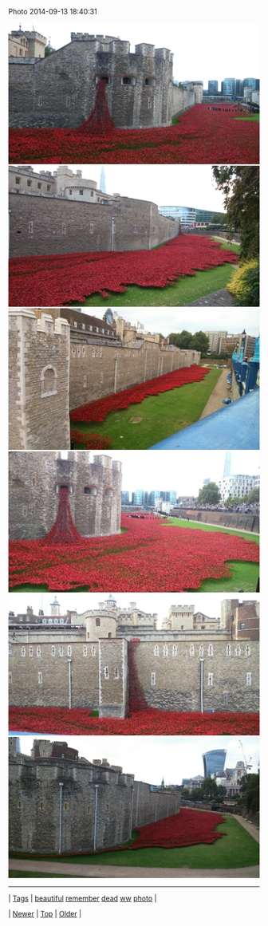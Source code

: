 <!--
title: Photo 2014-09-13 18
date: 2020-06-28T15:27:00.383Z
tags: beautiful, remember, dead, ww, photo
-->


Photo 2014-09-13 18:40:31

![](97402176047-0.jpg)
![](97402176047-1.jpg)
![](97402176047-2.jpg)
![](97402176047-3.jpg)
![](97402176047-4.jpg)
![](97402176047-5.jpg)

<!--BOTTOM-POST-NAVIGATION-->
---

| [Tags](tags.md) | [beautiful](tag-beautiful.md) [remember](tag-remember.md) [dead](tag-dead.md) [ww](tag-ww.md) [photo](tag-photo.md) |

| [Newer](97395378907.md) | [Top](index.md) | [Older](97407761444.md) |